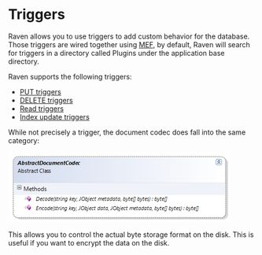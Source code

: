 # Triggers

Raven allows you to use triggers to add custom behavior for the database. Those triggers are wired together using [MEF](http://mef.codeplex.com/), by default, Raven will search for triggers in a directory called Plugins under the application base directory.

Raven supports the following triggers:

* [PUT triggers](/docs/2.0/server/extending/triggers/put)
* [DELETE triggers](/docs/2.0/server/extending/triggers/delete)
* [Read triggers](/docs/2.0/server/extending/triggers/read)
* [Index update triggers](/docs/2.0/server/extending/triggers/indexing)

While not precisely a trigger, the document codec does fall into the same category:

![Figure 1: Triggers](images\triggers_docs.png)

This allows you to control the actual byte storage format on the disk. This is useful if you want to encrypt the data on the disk.